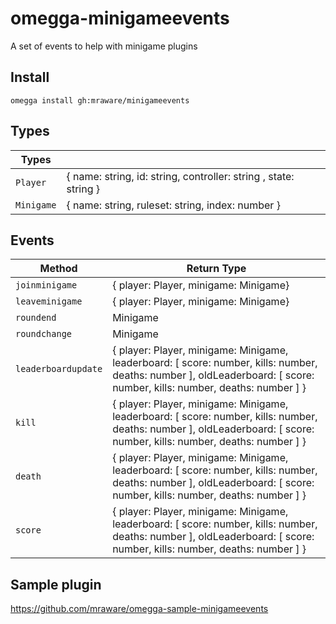 # omegga-minigameevents

A set of events to help with minigame plugins

## Install

`omegga install gh:mraware/minigameevents`


## Types

| Types                          |                                                                  |
| ------------------------------ | -----------------------------------------------------------------|
| `Player`                       | { name: string, id: string, controller: string , state: string } |
| `Minigame`                     | { name: string, ruleset: string, index: number }                 |

## Events


| Method                         | Return Type                                                                                                                                                             |
| ------------------------------ | ------------------------------------------------------------------------------------------------------------------------------------------------------------------------|
| `joinminigame`                 | { player: Player, minigame: Minigame}                                                                                                                                   |
| `leaveminigame`                | { player: Player, minigame: Minigame}                                                                                                                                   |
| `roundend`                     | Minigame                                                                                                                                                                |
| `roundchange`                  | Minigame                                                                                                                                                                |
| `leaderboardupdate`            | { player: Player, minigame: Minigame, leaderboard: [ score: number, kills: number, deaths: number ], oldLeaderboard: [ score: number, kills: number, deaths: number ] } |
| `kill`                         | { player: Player, minigame: Minigame, leaderboard: [ score: number, kills: number, deaths: number ], oldLeaderboard: [ score: number, kills: number, deaths: number ] } |
| `death`                        | { player: Player, minigame: Minigame, leaderboard: [ score: number, kills: number, deaths: number ], oldLeaderboard: [ score: number, kills: number, deaths: number ] } |
| `score`                        | { player: Player, minigame: Minigame, leaderboard: [ score: number, kills: number, deaths: number ], oldLeaderboard: [ score: number, kills: number, deaths: number ] } |

## Sample plugin

https://github.com/mraware/omegga-sample-minigameevents

